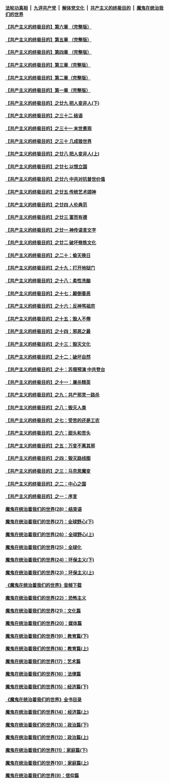 ####  [法轮功真相](../../../../basic/blob/master/README.md?t=08261739) &nbsp;|&nbsp; [九评共产党](../../../../9ping.md/blob/master/README.md?t=08261739) &nbsp;|&nbsp; [解体党文化](../../../../jtdwh.md/blob/master/README.md?t=08261739)  &nbsp;|&nbsp; [共产主义的终极目的](../../../../gczydzjmd.md/blob/master/README.md?t=08261739) &nbsp;|&nbsp; [魔鬼在统治我们的世界](../../../../mgztzwmdsj.md/blob/master/README.md?t=08261739) 

#### [【共产主义的终极目的】第六章 （完整版）](../pages/nsc422/n11428913.md?t=08261739) 

#### [【共产主义的终极目的】第五章 （完整版）](../pages/nsc422/n11428912.md?t=08261739) 

#### [【共产主义的终极目的】第四章 （完整版）](../pages/nsc422/n11428907.md?t=08261739) 

#### [【共产主义的终极目的】第三章（完整版）](../pages/nsc422/n11428848.md?t=08261739) 

#### [【共产主义的终极目的】第二章（完整版）](../pages/nsc422/n11428831.md?t=08261739) 

#### [【共产主义的终极目的】第一章（完整版）](../pages/nsc422/n11417651.md?t=08261739) 

#### [【共产主义的终极目的】之廿九 把人变非人(下)](../pages/nsc422/n11344140.md?t=08261739) 

#### [【共产主义的终极目的】之三十二 结语](../pages/nsc422/n11360535.md?t=08261739) 

#### [【共产主义的终极目的】之三十一 末世景观](../pages/nsc422/n11351129.md?t=08261739) 

#### [【共产主义的终极目的】之三十 几成狼世界](../pages/nsc422/n11348280.md?t=08261739) 

#### [【共产主义的终极目的】之廿八 把人变非人(上)](../pages/nsc422/n11340492.md?t=08261739) 

#### [【共产主义的终极目的】之廿七 以恨立国](../pages/nsc422/n11336944.md?t=08261739) 

#### [【共产主义的终极目的】之廿六 中共对抗普世价值](../pages/nsc422/n11324785.md?t=08261739) 

#### [【共产主义的终极目的】之廿五 传统艺术颂神](../pages/nsc422/n11296396.md?t=08261739) 

#### [【共产主义的终极目的】之廿四 人伦典范](../pages/nsc422/n11296397.md?t=08261739) 

#### [【共产主义的终极目的】之廿三 富而有德](../pages/nsc422/n11283598.md?t=08261739) 

#### [【共产主义的终极目的】之廿一 神传语言文字](../pages/nsc422/n11263265.md?t=08261739) 

#### [【共产主义的终极目的】之廿二 破坏修炼文化](../pages/nsc422/n11245728.md?t=08261739) 

#### [【共产主义的终极目的】之二十：偷天换日](../pages/nsc422/n11238846.md?t=08261739) 

#### [【共产主义的终极目的】之十九：打开地狱门](../pages/nsc422/n11206376.md?t=08261739) 

#### [【共产主义的终极目的】之十八：柔性洗脑](../pages/nsc422/n11199994.md?t=08261739) 

#### [【共产主义的终极目的】之十七：颠倒善恶](../pages/nsc422/n11179782.md?t=08261739) 

#### [【共产主义的终极目的】之十六：反神骂祖宗](../pages/nsc422/n11166798.md?t=08261739) 

#### [【共产主义的终极目的】之十五：毁人不倦](../pages/nsc422/n11166792.md?t=08261739) 

#### [【共产主义的终极目的】之十四：邪恶之最](../pages/nsc422/n11150249.md?t=08261739) 

#### [【共产主义的终极目的】之十三：毁灭文化](../pages/nsc422/n11135227.md?t=08261739) 

#### [【共产主义的终极目的】之十二：破坏自然](../pages/nsc422/n11135214.md?t=08261739) 

#### [【共产主义的终极目的】之十：苏俄预演 中共登台](../pages/nsc422/n11118424.md?t=08261739) 

#### [【共产主义的终极目的】之十一：屠杀精英](../pages/nsc422/n11118442.md?t=08261739) 

#### [【共产主义的终极目的】之九：共产邪灵一路杀](../pages/nsc422/n11114139.md?t=08261739) 

#### [【共产主义的终极目的】之八：毁灭人类](../pages/nsc422/n11108503.md?t=08261739) 

#### [【共产主义的终极目的】之七：受苦的还是工农](../pages/nsc422/n11101809.md?t=08261739) 

#### [【共产主义的终极目的】之六：甜头和苦头](../pages/nsc422/n11096971.md?t=08261739) 

#### [【共产主义的终极目的】之五：万变不离其邪](../pages/nsc422/n11091285.md?t=08261739) 

#### [【共产主义的终极目的】之四：毁灭路线图](../pages/nsc422/n11086284.md?t=08261739) 

#### [【共产主义的终极目的】之三：马克思魔变](../pages/nsc422/n11061941.md?t=08261739) 

#### [【共产主义的终极目的】之二：中心之国](../pages/nsc422/n11047728.md?t=08261739) 

#### [【共产主义的终极目的】之一：序言](../pages/nsc422/n11086077.md?t=08261739) 

#### [魔鬼在统治着我们的世界(28)：结束语](../pages/nsc422/n10936246.md?t=08261739) 

#### [魔鬼在统治着我们的世界(27)：全球野心(下)](../pages/nsc422/n10928319.md?t=08261739) 

#### [魔鬼在统治着我们的世界(26)：全球野心(上)](../pages/nsc422/n10900318.md?t=08261739) 

#### [魔鬼在统治着我们的世界(25)：全球化](../pages/nsc422/n10788205.md?t=08261739) 

#### [魔鬼在统治着我们的世界(24)：环保主义(下)](../pages/nsc422/n10695307.md?t=08261739) 

#### [魔鬼在统治着我们的世界(23)：环保主义(上)](../pages/nsc422/n10688613.md?t=08261739) 

#### [《魔鬼在统治着我们的世界》音频下载](../pages/nsc422/n10635553.md?t=08261739) 

#### [魔鬼在统治着我们的世界(22)：恐怖主义](../pages/nsc422/n10614727.md?t=08261739) 

#### [魔鬼在统治着我们的世界(21)：文化篇](../pages/nsc422/n10597706.md?t=08261739) 

#### [魔鬼在统治着我们的世界(20)：媒体篇](../pages/nsc422/n10586579.md?t=08261739) 

#### [魔鬼在统治着我们的世界(19)：教育篇(下)](../pages/nsc422/n10564808.md?t=08261739) 

#### [魔鬼在统治着我们的世界(18)：教育篇(上)](../pages/nsc422/n10526970.md?t=08261739) 

#### [魔鬼在统治着我们的世界(17)：艺术篇](../pages/nsc422/n10499093.md?t=08261739) 

#### [魔鬼在统治着我们的世界(16)：法律篇](../pages/nsc422/n10485969.md?t=08261739) 

#### [魔鬼在统治着我们的世界(15)：经济篇(下)](../pages/nsc422/n10469975.md?t=08261739) 

#### [《魔鬼在统治着我们的世界》全书目录](../pages/nsc422/n10464261.md?t=08261739) 

#### [魔鬼在统治着我们的世界(14)：经济篇(上)](../pages/nsc422/n10457370.md?t=08261739) 

#### [魔鬼在统治着我们的世界(13)：政治篇(下)](../pages/nsc422/n10448270.md?t=08261739) 

#### [魔鬼在统治着我们的世界(12)：政治篇(上)](../pages/nsc422/n10444576.md?t=08261739) 

#### [魔鬼在统治着我们的世界(11)：家庭篇(下)](../pages/nsc422/n10440961.md?t=08261739) 

#### [魔鬼在统治着我们的世界(10)：家庭篇(上)](../pages/nsc422/n10435448.md?t=08261739) 

#### [魔鬼在统治着我们的世界(9)：信仰篇](../pages/nsc422/n10432159.md?t=08261739) 

